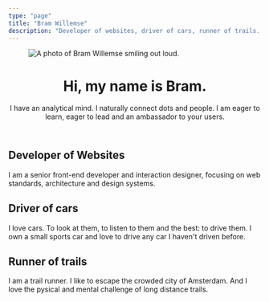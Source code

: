 ```yaml
---
type: "page"
title: "Bram Willemse"
description: "Developer of websites, driver of cars, runner of trails. Bram is a senior front-end developer and interaction designer."
---
```


<figure class="brammy__skill brammy__image">
    <img src="/img/bram-willemse.jpg" alt="A photo of Bram Willemse smiling out loud.">
</figure>

<header class="brammy__skill brammy__header">
    <h1>Hi, my name is Bram.</h1>
    <p>I have an analytical mind. I naturally connect dots and people. I am eager to learn, eager to lead and an ambassador to your users.</p>
</header>

<article class="brammy__skill">
    <h1>Developer of Websites</h1>
    <p>I am a senior front-end developer and interaction designer, focusing on web standards, architecture and design systems.</p>
</article>

<article class="brammy__skill">
    <h1>Driver of cars</h1>
    <p>I love cars. To look at them, to listen to them and the best: to drive them. I own a small sports car and love to drive any car I haven't driven before.</p>
</article>

<article class="brammy__skill">
    <h1>Runner of trails</h1>
    <p>I am a trail runner. I like to escape the crowded city of Amsterdam. And I love the pysical and mental challenge of long distance trails.</p>
</article>
